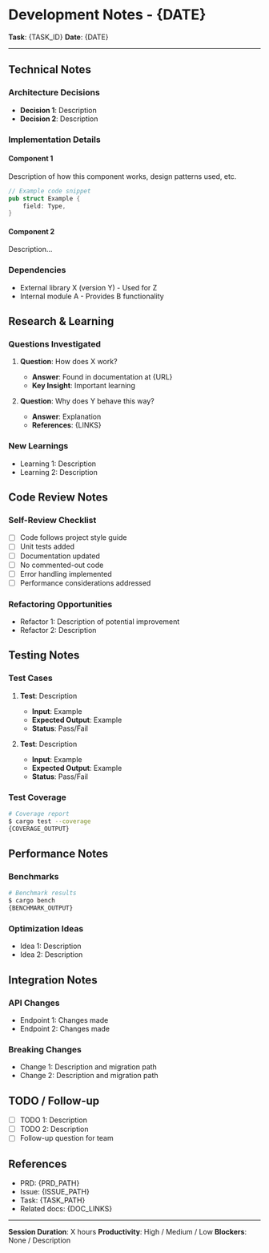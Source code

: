 # Development Notes - {DATE}

**Task**: {TASK_ID}
**Date**: {DATE}

---

## Technical Notes

### Architecture Decisions

- **Decision 1**: Description
- **Decision 2**: Description

### Implementation Details

#### Component 1

Description of how this component works, design patterns used, etc.

```rust
// Example code snippet
pub struct Example {
    field: Type,
}
```

#### Component 2

Description...

### Dependencies

- External library X (version Y) - Used for Z
- Internal module A - Provides B functionality

## Research & Learning

### Questions Investigated

1. **Question**: How does X work?
   - **Answer**: Found in documentation at {URL}
   - **Key Insight**: Important learning

2. **Question**: Why does Y behave this way?
   - **Answer**: Explanation
   - **References**: {LINKS}

### New Learnings

- Learning 1: Description
- Learning 2: Description

## Code Review Notes

### Self-Review Checklist

- [ ] Code follows project style guide
- [ ] Unit tests added
- [ ] Documentation updated
- [ ] No commented-out code
- [ ] Error handling implemented
- [ ] Performance considerations addressed

### Refactoring Opportunities

- Refactor 1: Description of potential improvement
- Refactor 2: Description

## Testing Notes

### Test Cases

1. **Test**: Description
   - **Input**: Example
   - **Expected Output**: Example
   - **Status**: Pass/Fail

2. **Test**: Description
   - **Input**: Example
   - **Expected Output**: Example
   - **Status**: Pass/Fail

### Test Coverage

```bash
# Coverage report
$ cargo test --coverage
{COVERAGE_OUTPUT}
```

## Performance Notes

### Benchmarks

```bash
# Benchmark results
$ cargo bench
{BENCHMARK_OUTPUT}
```

### Optimization Ideas

- Idea 1: Description
- Idea 2: Description

## Integration Notes

### API Changes

- Endpoint 1: Changes made
- Endpoint 2: Changes made

### Breaking Changes

- Change 1: Description and migration path
- Change 2: Description and migration path

## TODO / Follow-up

- [ ] TODO 1: Description
- [ ] TODO 2: Description
- [ ] Follow-up question for team

## References

- PRD: {PRD_PATH}
- Issue: {ISSUE_PATH}
- Task: {TASK_PATH}
- Related docs: {DOC_LINKS}

---

**Session Duration**: X hours
**Productivity**: High / Medium / Low
**Blockers**: None / Description
